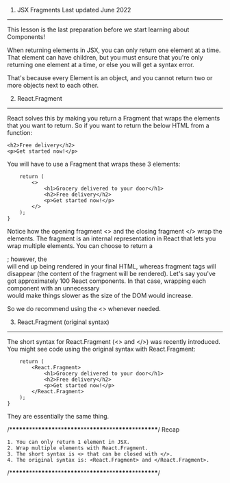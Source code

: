 1. JSX Fragments
   Last updated June 2022

---

This lesson is the last preparation before we start learning about Components!

When returning elements in JSX, you can only return one element at a time.
That element can have children, but you must ensure that you're only returning one element at a time, or else you will get a syntax error.

That's because every Element is an object, and you cannot return two or more objects next to each other.

2. React.Fragment

---

React solves this by making you return a Fragment that wraps the elements that you want to return.
So if you want to return the below HTML from a function:

```<h1>Grocery delivered to your door</h1>
<h2>Free delivery</h2>
<p>Get started now!</p>
```

You will have to use a Fragment that wraps these 3 elements:

```function getHeroBanner() {
    return (
        <>
            <h1>Grocery delivered to your door</h1>
            <h2>Free delivery</h2>
            <p>Get started now!</p>
        </>
    );
}
```

Notice how the opening fragment <> and the closing fragment </> wrap the elements.
The fragment is an internal representation in React that lets you wrap multiple elements.
You can choose to return a <div>; however, the <div> will end up being rendered in your final HTML, whereas fragment tags will disappear (the content of the fragment will be rendered).
Let's say you've got approximately 100 React components. In that case, wrapping each component with an unnecessary <div> would make things slower as the size of the DOM would increase.

So we do recommend using the <> whenever needed.

3. React.Fragment (original syntax)

---

The short syntax for React.Fragment (<> and </>) was recently introduced.
You might see code using the original syntax with React.Fragment:

```function getHeroBanner() {
    return (
        <React.Fragment>
            <h1>Grocery delivered to your door</h1>
            <h2>Free delivery</h2>
            <p>Get started now!</p>
        </React.Fragment>
    );
}
```

They are essentially the same thing.

/\***\*\*\*\*\***\*\*\***\*\*\*\*\***\*\*\***\*\*\*\*\***\*\*\***\*\*\*\*\***\*\*\***\*\*\*\*\***\*\*\***\*\*\*\*\***/
Recap

    1. You can only return 1 element in JSX.
    2. Wrap multiple elements with React.Fragment.
    3. The short syntax is <> that can be closed with </>.
    4. The original syntax is: <React.Fragment> and </React.Fragment>.

/\***\*\*\*\*\***\*\*\***\*\*\*\*\***\*\*\***\*\*\*\*\***\*\*\***\*\*\*\*\***\*\*\***\*\*\*\*\***\*\*\***\*\*\*\*\***/
